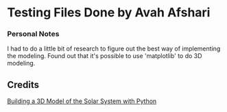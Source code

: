 # Testing Files Done by Avah Afshari

### Personal Notes
I had to do a little bit of research to figure out the best way of implementing the modeling. Found out that it's possible to use 'matplotlib' to do 3D modeling. 



## Credits
[Building a 3D Model of the Solar System with Python](https://youtu.be/6bHwWFOz4Ww?si=x_LpnAoFMrpvZiUN)
